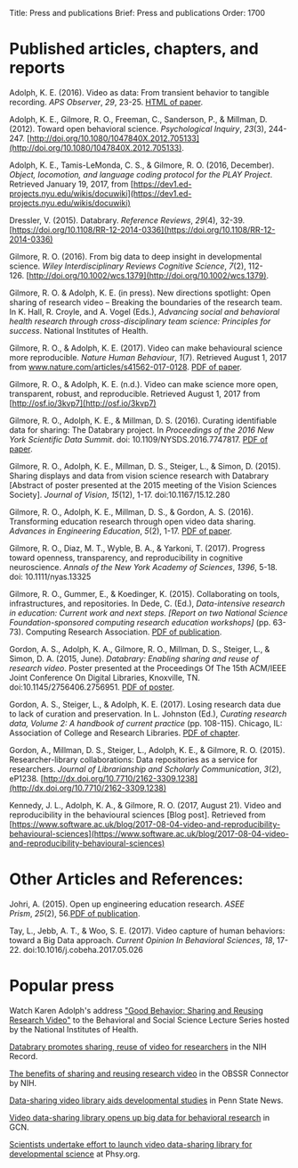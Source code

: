 Title: Press and publications
Brief: Press and publications
Order: 1700

# Published articles, chapters, and reports


Adolph, K. E. (2016). Video as data: From transient behavior to tangible recording. *APS Observer*, *29*, 23-25. [HTML of paper](http://www.psychologicalscience.org/observer/video-as-data).

Adolph, K. E., Gilmore, R. O., Freeman, C., Sanderson, P., & Millman, D. (2012). Toward open behavioral science. *Psychological Inquiry*, *23*(3), 244-247. [http://doi.org/10.1080/1047840X.2012.705133](http://doi.org/10.1080/1047840X.2012.705133).

Adolph, K. E., Tamis-LeMonda, C. S., & Gilmore, R. O. (2016, December). *Object, locomotion, and language coding protocol for the PLAY Project*. Retrieved January 19, 2017, from [https://dev1.ed-projects.nyu.edu/wikis/docuwiki](https://dev1.ed-projects.nyu.edu/wikis/docuwiki)

Dressler, V. (2015). Databrary. *Reference Reviews*, *29*(4), 32-39. [https://doi.org/10.1108/RR-12-2014-0336](https://doi.org/10.1108/RR-12-2014-0336)

Gilmore, R. O. (2016). From big data to deep insight in developmental science. *Wiley Interdisciplinary Reviews Cognitive Science*, *7*(2), 112-126. [http://doi.org/10.1002/wcs.1379](http://doi.org/10.1002/wcs.1379).

Gilmore, R. O. & Adolph, K. E. (in press). New directions spotlight: Open sharing of research video – Breaking the boundaries of the research team. In K. Hall, R. Croyle, and A. Vogel (Eds.), *Advancing social and behavioral health research through cross-disciplinary team science: Principles for success*. National Institutes of Health.

Gilmore, R. O., & Adolph, K. E. (2017). Video can make behavioural science more reproducible. *Nature Human Behaviour*, *1*(7). Retrieved August 1, 2017 from www.nature.com/articles/s41562-017-0128. [PDF of paper](https://www.psych.nyu.edu/adolph/publications/GilmoreAdolph-inpress-NatureVideoReproducible.pdf). 

Gilmore, R. O., & Adolph, K. E. (n.d.). Video can make science more open, transparent, robust, and reproducible. Retrieved August 1, 2017 from [http://osf.io/3kvp7](http://osf.io/3kvp7)

Gilmore, R. O., Adolph, K. E., & Millman, D. S. (2016). Curating identifiable data for sharing: The Databrary project. In *Proceedings of the 2016 New York Scientific Data Summit*. doi: 10.1109/NYSDS.2016.7747817. [PDF of paper](https://github.com/databrary/presentations/blob/master/nysds-2016/gilmore-adolph-millman-nysds-2016.pdf).

Gilmore, R. O., Adolph, K. E., Millman, D. S., Steiger, L., & Simon, D. (2015). Sharing displays and data from vision science research with Databrary [Abstract of poster presented at the 2015 meeting of the Vision Sciences Society]. *Journal of Vision*, *15*(12), 1-17. doi:10.1167/15.12.280 

Gilmore, R. O., Adolph, K. E., Millman, D. S., & Gordon, A. S. (2016). Transforming education research through open video data sharing. *Advances in Engineering Education*, *5*(2), 1-17. [PDF of paper](http://advances.asee.org/wp-content/uploads/vol05/issue02/Papers/AEE-18-Gilmore.pdf).

Gilmore, R. O., Diaz, M. T., Wyble, B. A., & Yarkoni, T. (2017). Progress toward openness, transparency, and reproducibility in cognitive neuroscience. *Annals of the New York Academy of Sciences*, *1396*, 5-18. doi: 10.1111/nyas.13325 

Gilmore, R. O., Gummer, E., & Koedinger, K. (2015). Collaborating on tools, infrastructures, and repositories. In Dede, C. (Ed.), *Data-intensive research in education: Current work and next steps. [Report on two National Science Foundation-sponsored computing research education workshops]* (pp. 63-73). Computing Research Association. [PDF of publication](http://cra.org/wp-content/uploads/2015/10/CRAEducationReport2015.pdf).

Gordon, A. S., Adolph, K. A., Gilmore, R. O., Millman, D. S., Steiger, L., & Simon, D. A. (2015, June). *Databrary: Enabling sharing and reuse of research video*. Poster presented at the Proceedings Of The 15th ACM/IEEE Joint Conference On Digital Libraries, Knoxville, TN. doi:10.1145/2756406.2756951. [PDF of poster](https://github.com/databrary/presentations/blob/master/jcdl-15/poster/poster_landscape.pdf).

Gordon, A. S., Steiger, L., & Adolph, K. E. (2017). Losing research data due to lack of curation and preservation. In L. Johnston (Ed.), *Curating research data, Volume 2: A handbook of current practice* (pp. 108-115). Chicago, IL: Association of College and Research Libraries. [PDF of chapter](https://www.databrary.org/files/pub-curating-research-data-case-study.pdf).

Gordon, A., Millman, D. S., Steiger, L., Adolph, K. E., & Gilmore, R. O. (2015). Researcher-library collaborations: Data repositories as a service for researchers. *Journal of Librarianship and Scholarly Communication*, *3*(2), eP1238. [http://dx.doi.org/10.7710/2162-3309.1238](http://dx.doi.org/10.7710/2162-3309.1238)

Kennedy, J. L., Adolph, K. A., & Gilmore, R. O. (2017, August 21). Video and reproducibility in the behavioural sciences [Blog post]. Retrieved from [https://www.software.ac.uk/blog/2017-08-04-video-and-reproducibility-behavioural-sciences](https://www.software.ac.uk/blog/2017-08-04-video-and-reproducibility-behavioural-sciences)


# Other Articles and References:


Johri, A. (2015). Open up engineering education research. *ASEE Prism*, *25*(2), 56.[PDF of publication](https://www.asee.org/documents/publications/prism/2015-ASEE-PRISM-Magazine-25-2.pdf).

Tay, L., Jebb, A. T., & Woo, S. E. (2017). Video capture of human behaviors: toward a Big Data approach. *Current Opinion In Behavioral Sciences*, *18*, 17-22. doi:10.1016/j.cobeha.2017.05.026


# Popular press


Watch Karen Adolph's address ["Good Behavior: Sharing and Reusing Research Video"](https://videocast.nih.gov/Summary.asp?File=19363&bhcp=1) to the Behavioral and Social Science Lecture Series hosted by the National Institutes of Health.

[Databrary promotes sharing, reuse of video for researchers](https://nihrecord.nih.gov/newsletters/2016/01_29_2016/story2.htm) in the NIH Record.

[The benefits of sharing and reusing research video](https://connector.obssr.od.nih.gov/the-benefits-of-sharing-and-reusing-research-video/) in the OBSSR Connector by NIH.

[Data-sharing video library aids developmental studies](http://news.psu.edu/story/395393/2016/03/01/research/data-sharing-video-library-aids-developmental-studies) in Penn State News. 

[Video data-sharing library opens up big data for behavioral research](http://gcn.com/articles/2013/07/22/databrary-video-sharing-library.aspx) in GCN.

[Scientists undertake effort to launch video data-sharing library for developmental science](http://phys.org/news/2013-07-scientists-effort-video-data-sharing-library.html) at Phsy.org.
